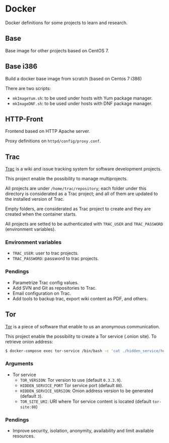 # Docker
Docker definitions for some projects to learn and research.

## Base

Base image for other projects based on CentOS 7.

## Base i386

Build a docker base image from scratch (based on Centos 7 i386)

There are two scripts:
 - `mkImageYum.sh`: to be used under hosts with Yum package manager.
 - `mkImageDNF.sh`: to be used under hosts with DNF package manager.
 
## HTTP-Front

Frontend based on HTTP Apache server.

Proxy definitions on `httpd/config/proxy.conf`.

## Trac

[Trac](https://trac.edgewall.org/) is a wiki and issue tracking system for software development projects.

This project enable the possibility to manage multiprojects.

All projects are under `/home/trac/repository`; each folder under this directory is considerated as a Trac project; and all of them are updated to the installed version of Trac.

Empty folders, are considerated as Trac project to create and they are created when the container starts.

All projects are setted to be authenticated with `TRAC_USER` and `TRAC_PASSWORD` (environment variables).

### Environment variables

 - `TRAC_USER`: user to trac projects.
 - `TRAC_PASSWORD`: password to trac projects.

### Pendings

 - Parametrize Trac config values. 
 - Add SVN and Git as repositories to Trac.
 - Email configuration on Trac.
 - Add tools to backup trac, export wiki content as PDF, and others.
 
## Tor

[Tor](www.torproject.org) is a piece of software that enable to us an anonymous communication.

This project enable the possibility to create a Tor service (.onion site).
To retrieve onion address: 
```bash
$ docker-compose exec tor-service /bin/bash -c 'cat ./hidden_service/hostname'
```  

### Arguments

- Tor service
  - `TOR_VERSION`: Tor version to use (default `0.3.3.9`).
  - `HIDDEN_SERVICE_PORT` Tor service port (default `80`).
  - `HIDDEN_SERVICE_VERSION`: Onion address version to be generated (default `3`).
  - `TOR_SITE_URI`: URI where Tor service content is located (default `tor-site:80`)
  
### Pendings

 - Improve security, isolation, anonymity, availability and limit available resources.
